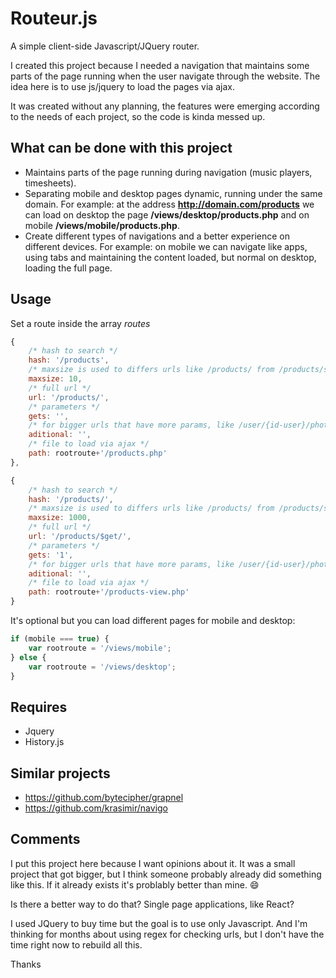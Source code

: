# Routeur.js
A simple client-side Javascript/JQuery router.

I created this project because I needed a navigation that maintains some parts of the page running when the user navigate through the website. The idea here is to use js/jquery to load the pages via ajax.

It was created without any planning, the features were emerging according to the needs of each project, so the code is kinda messed up.

## What can be done with this project
- Maintains parts of the page running during navigation (music players, timesheets).
- Separating mobile and desktop pages dynamic, running under the same domain. For example: at the address __http://domain.com/products__ we can load on desktop the page __/views/desktop/products.php__ and on mobile __/views/mobile/products.php__.
- Create different types of navigations and a better experience on different devices. For example: on mobile we can navigate like apps, using tabs and maintaining the content loaded, but normal on desktop, loading the full page.

## Usage
Set a route inside the array *routes*
```javascript
{
    /* hash to search */
    hash: '/products',
    /* maxsize is used to differs urls like /products/ from /products/shirt-21 */
    maxsize: 10,
    /* full url */
    url: '/products/',
    /* parameters */
    gets: '',
    /* for bigger urls that have more params, like /user/{id-user}/photos */
    aditional: '',
    /* file to load via ajax */
    path: rootroute+'/products.php'
},
```
```javascript
{
    /* hash to search */
    hash: '/products/',
    /* maxsize is used to differs urls like /products/ from /products/shirt-21 */
    maxsize: 1000,
    /* full url */
    url: '/products/$get/',
    /* parameters */
    gets: '1',
    /* for bigger urls that have more params, like /user/{id-user}/photos */
    aditional: '',
    /* file to load via ajax */
    path: rootroute+'/products-view.php'
}
```

It's optional but you can load different pages for mobile and desktop:

```javascript
if (mobile === true) {
    var rootroute = '/views/mobile';
} else {
    var rootroute = '/views/desktop';
}
```

## Requires
- Jquery
- History.js

## Similar projects
- https://github.com/bytecipher/grapnel
- https://github.com/krasimir/navigo

## Comments

I put this project here because I want opinions about it. It was a small project that got bigger, but I think someone probably already did something like this. If it already exists it's problably better than mine. :smile:

Is there a better way to do that? Single page applications, like React?

I used JQuery to buy time but the goal is to use only Javascript. And I'm thinking for months about using regex for checking urls, but I don't have the time right now to rebuild all this.

Thanks
